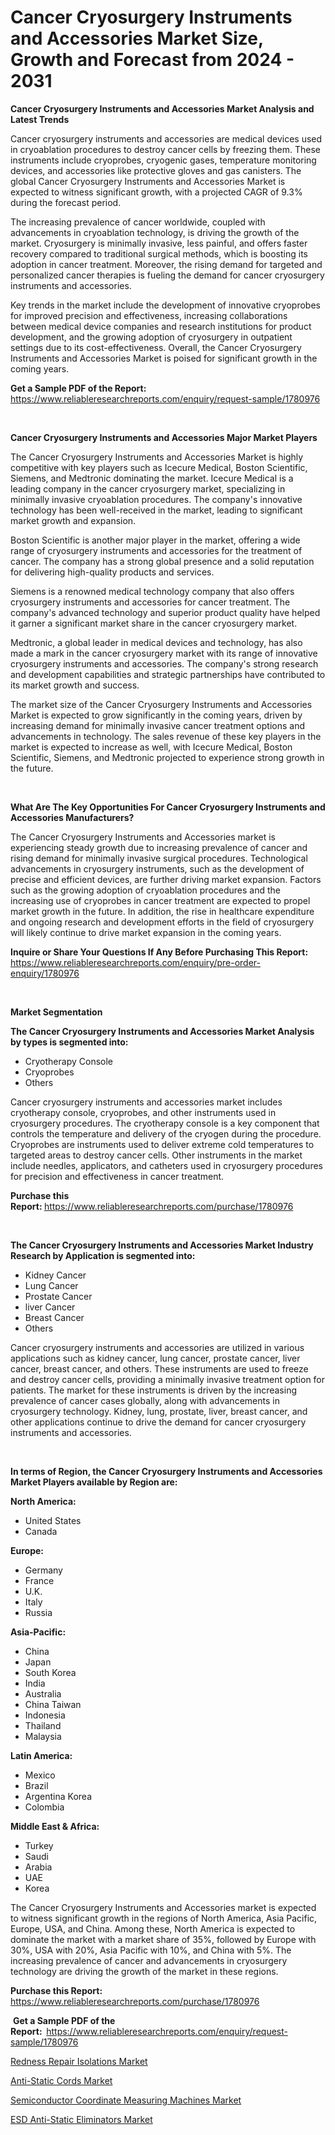 <p><h1>Cancer Cryosurgery Instruments and Accessories Market Size, Growth and Forecast from 2024 - 2031</h1></p><p><strong>Cancer Cryosurgery Instruments and Accessories Market Analysis and Latest Trends</strong></p>
<p><p>Cancer cryosurgery instruments and accessories are medical devices used in cryoablation procedures to destroy cancer cells by freezing them. These instruments include cryoprobes, cryogenic gases, temperature monitoring devices, and accessories like protective gloves and gas canisters. The global Cancer Cryosurgery Instruments and Accessories Market is expected to witness significant growth, with a projected CAGR of 9.3% during the forecast period.</p><p>The increasing prevalence of cancer worldwide, coupled with advancements in cryoablation technology, is driving the growth of the market. Cryosurgery is minimally invasive, less painful, and offers faster recovery compared to traditional surgical methods, which is boosting its adoption in cancer treatment. Moreover, the rising demand for targeted and personalized cancer therapies is fueling the demand for cancer cryosurgery instruments and accessories.</p><p>Key trends in the market include the development of innovative cryoprobes for improved precision and effectiveness, increasing collaborations between medical device companies and research institutions for product development, and the growing adoption of cryosurgery in outpatient settings due to its cost-effectiveness. Overall, the Cancer Cryosurgery Instruments and Accessories Market is poised for significant growth in the coming years.</p></p>
<p><strong>Get a Sample PDF of the Report:&nbsp;</strong> <a href="https://www.reliableresearchreports.com/enquiry/request-sample/1780976">https://www.reliableresearchreports.com/enquiry/request-sample/1780976</a></p>
<p>&nbsp;</p>
<p><strong>Cancer Cryosurgery Instruments and Accessories Major Market Players</strong></p>
<p><p>The Cancer Cryosurgery Instruments and Accessories Market is highly competitive with key players such as Icecure Medical, Boston Scientific, Siemens, and Medtronic dominating the market. Icecure Medical is a leading company in the cancer cryosurgery market, specializing in minimally invasive cryoablation procedures. The company's innovative technology has been well-received in the market, leading to significant market growth and expansion.</p><p>Boston Scientific is another major player in the market, offering a wide range of cryosurgery instruments and accessories for the treatment of cancer. The company has a strong global presence and a solid reputation for delivering high-quality products and services.</p><p>Siemens is a renowned medical technology company that also offers cryosurgery instruments and accessories for cancer treatment. The company's advanced technology and superior product quality have helped it garner a significant market share in the cancer cryosurgery market.</p><p>Medtronic, a global leader in medical devices and technology, has also made a mark in the cancer cryosurgery market with its range of innovative cryosurgery instruments and accessories. The company's strong research and development capabilities and strategic partnerships have contributed to its market growth and success.</p><p>The market size of the Cancer Cryosurgery Instruments and Accessories Market is expected to grow significantly in the coming years, driven by increasing demand for minimally invasive cancer treatment options and advancements in technology. The sales revenue of these key players in the market is expected to increase as well, with Icecure Medical, Boston Scientific, Siemens, and Medtronic projected to experience strong growth in the future.</p></p>
<p>&nbsp;</p>
<p><strong>What Are The Key Opportunities For Cancer Cryosurgery Instruments and Accessories Manufacturers?</strong></p>
<p><p>The Cancer Cryosurgery Instruments and Accessories market is experiencing steady growth due to increasing prevalence of cancer and rising demand for minimally invasive surgical procedures. Technological advancements in cryosurgery instruments, such as the development of precise and efficient devices, are further driving market expansion. Factors such as the growing adoption of cryoablation procedures and the increasing use of cryoprobes in cancer treatment are expected to propel market growth in the future. In addition, the rise in healthcare expenditure and ongoing research and development efforts in the field of cryosurgery will likely continue to drive market expansion in the coming years.</p></p>
<p><strong>Inquire or Share Your Questions If Any Before Purchasing This Report:</strong> <a href="https://www.reliableresearchreports.com/enquiry/pre-order-enquiry/1780976">https://www.reliableresearchreports.com/enquiry/pre-order-enquiry/1780976</a></p>
<p>&nbsp;</p>
<p><strong>Market Segmentation</strong></p>
<p><strong>The Cancer Cryosurgery Instruments and Accessories Market Analysis by types is segmented into:</strong></p>
<p><ul><li>Cryotherapy Console</li><li>Cryoprobes</li><li>Others</li></ul></p>
<p><p>Cancer cryosurgery instruments and accessories market includes cryotherapy console, cryoprobes, and other instruments used in cryosurgery procedures. The cryotherapy console is a key component that controls the temperature and delivery of the cryogen during the procedure. Cryoprobes are instruments used to deliver extreme cold temperatures to targeted areas to destroy cancer cells. Other instruments in the market include needles, applicators, and catheters used in cryosurgery procedures for precision and effectiveness in cancer treatment.</p></p>
<p><strong>Purchase this Report:&nbsp;</strong><a href="https://www.reliableresearchreports.com/purchase/1780976">https://www.reliableresearchreports.com/purchase/1780976</a></p>
<p>&nbsp;</p>
<p><strong>The Cancer Cryosurgery Instruments and Accessories Market Industry Research by Application is segmented into:</strong></p>
<p><ul><li>Kidney Cancer</li><li>Lung Cancer</li><li>Prostate Cancer</li><li>liver Cancer</li><li>Breast Cancer</li><li>Others</li></ul></p>
<p><p>Cancer cryosurgery instruments and accessories are utilized in various applications such as kidney cancer, lung cancer, prostate cancer, liver cancer, breast cancer, and others. These instruments are used to freeze and destroy cancer cells, providing a minimally invasive treatment option for patients. The market for these instruments is driven by the increasing prevalence of cancer cases globally, along with advancements in cryosurgery technology. Kidney, lung, prostate, liver, breast cancer, and other applications continue to drive the demand for cancer cryosurgery instruments and accessories.</p></p>
<p>&nbsp;</p>
<p><strong>In terms of Region, the Cancer Cryosurgery Instruments and Accessories Market Players available by Region are:</strong></p>
<p>
    <p> <strong> North America: </strong>
        <ul>
            <li>United States</li>
            <li>Canada</li>
        </ul>
        </p> 
    <p> <strong> Europe: </strong>
        <ul>
            <li>Germany</li>
            <li>France</li>
            <li>U.K.</li>
            <li>Italy</li>
            <li>Russia</li>
        </ul>
        </p> 
    <p> <strong> Asia-Pacific: </strong>
        <ul>
            <li>China</li>
            <li>Japan</li>
            <li>South Korea</li>
            <li>India</li>
            <li>Australia</li>
            <li>China Taiwan</li>
            <li>Indonesia</li>
            <li>Thailand</li>
            <li>Malaysia</li>
        </ul>
        </p> 
    <p> <strong> Latin America: </strong>
        <ul>
            <li>Mexico</li>
            <li>Brazil</li>
            <li>Argentina Korea</li>
            <li>Colombia</li>
        </ul>
        </p> 
    <p> <strong> Middle East & Africa: </strong>
        <ul>
            <li>Turkey</li>
            <li>Saudi</li>
            <li>Arabia</li>
            <li>UAE</li>
            <li>Korea</li>
        </ul>
    </p>
    </p>
<p><p>The Cancer Cryosurgery Instruments and Accessories market is expected to witness significant growth in the regions of North America, Asia Pacific, Europe, USA, and China. Among these, North America is expected to dominate the market with a market share of 35%, followed by Europe with 30%, USA with 20%, Asia Pacific with 10%, and China with 5%. The increasing prevalence of cancer and advancements in cryosurgery technology are driving the growth of the market in these regions.</p></p>
<p><strong>Purchase this Report: </strong><a href="https://www.reliableresearchreports.com/purchase/1780976">https://www.reliableresearchreports.com/purchase/1780976</a></p>
<p>&nbsp;<strong>Get a Sample PDF of the Report:&nbsp;&nbsp;</strong><a href="https://www.reliableresearchreports.com/enquiry/request-sample/1780976">https://www.reliableresearchreports.com/enquiry/request-sample/1780976</a></p>
<p><strong></strong></p>
<p><p><a href="https://issuu.com/reportprime-2/docs/redness-repair-isolations-market-size-2030.pptx">Redness Repair Isolations Market</a></p><p><a href="https://github.com/elizabethdagraca/Market-Research-Report-List-2/blob/main/anti-static-cords-market.md">Anti-Static Cords Market</a></p><p><a href="https://issuu.com/reportprime-2/docs/semiconductor-coordinate-measuring-machines-market">Semiconductor Coordinate Measuring Machines Market</a></p><p><a href="https://github.com/santosh758595/Market-Research-Report-List-3/blob/main/esd-anti-static-eliminators-market.md">ESD Anti-Static Eliminators Market</a></p></p>